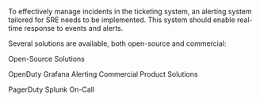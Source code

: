 
To effectively manage incidents in the ticketing system, an alerting system tailored for SRE needs to be implemented. This system should enable real-time response to events and alerts.

Several solutions are available, both open-source and commercial:

Open-Source Solutions

OpenDuty
Grafana Alerting
Commercial Product Solutions

PagerDuty
Splunk On-Call
